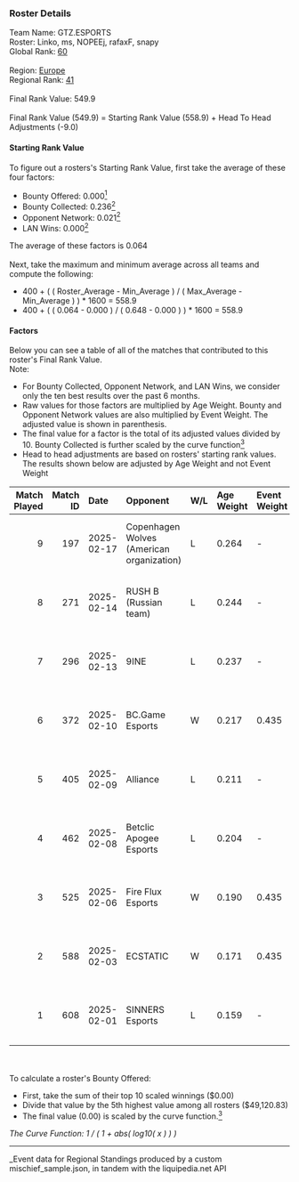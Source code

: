### Roster Details<br />
Team Name: GTZ.ESPORTS<br />
Roster: Linko, ms, NOPEEj, rafaxF, snapy<br />
Global Rank: [60](../../standings_global_2025_07_07.md)<br />
<br />
Region: [Europe]( ../../standings_europe_2025_07_07.md)<br />
Regional Rank: [41]( ../../standings_europe_2025_07_07.md)<br />
<br />
Final Rank Value:  549.9<br />
<br />
Final Rank Value (549.9) = Starting Rank Value (558.9) + Head To Head Adjustments (-9.0)<br />

#### Starting Rank Value<br />
To figure out a rosters's Starting Rank Value, first take the average of these four factors:<br />
- Bounty Offered: 0.000[<sup>1</sup>](#table2)
- Bounty Collected: 0.236[<sup>2</sup>](#table1)
- Opponent Network: 0.021[<sup>2</sup>](#table1)
- LAN Wins: 0.000[<sup>2</sup>](#table1)

The average of these factors is 0.064<br />
<br />
Next, take the maximum and minimum average across all teams and compute the following:<br />
- 400 + ( ( Roster_Average - Min_Average ) / ( Max_Average - Min_Average ) ) * 1600 = 558.9
- 400 + ( ( 0.064 - 0.000 ) / ( 0.648 - 0.000 ) ) * 1600 = 558.9


#### Factors<br />
Below you can see a table of all of the matches that contributed to this roster's Final Rank Value.<br />
Note:<br />

- For Bounty Collected, Opponent Network, and LAN Wins, we consider only the ten best results over the past 6 months.
- Raw values for those factors are multiplied by Age Weight. Bounty and Opponent Network values are also multiplied by Event Weight. The adjusted value is shown in parenthesis.
- The final value for a factor is the total of its adjusted values divided by 10. Bounty Collected is further scaled by the curve function[<sup>3</sup>](#curveFunction)
- Head to head adjustments are based on rosters' starting rank values. The results shown below are adjusted by Age Weight and not Event Weight
<span id="table1"></span><br />


| Match Played | Match ID | Date       | Opponent                                  | W/L | Age Weight | Event Weight | Bounty Collected | Opponent Network | LAN Wins  | H2H Adj. | Roster                           |
| -: | -: | :- | :- | :- | :- | :- | :- | :- | :- | -: | :- |
|            9 |      197 | 2025-02-17 | Copenhagen Wolves (American organization) | L   | 0.264      | -            | -                | -                | -         |    -4.45 | Linko, ms, NOPEEj, rafaxF, snapy |
|            8 |      271 | 2025-02-14 | RUSH B (Russian team)                     | L   | 0.244      | -            | -                | -                | -         |    -4.03 | Linko, ms, NOPEEj, rafaxF, snapy |
|            7 |      296 | 2025-02-13 | 9INE                                      | L   | 0.237      | -            | -                | -                | -         |    -3.87 | Linko, ms, NOPEEj, rafaxF, snapy |
|            6 |      372 | 2025-02-10 | BC.Game Esports                           | W   | 0.217      | 0.435        | 0.062 (0.006)    | 1.000 (0.094)    | 0 (0.000) |     6.06 | Linko, ms, NOPEEj, rafaxF, snapy |
|            5 |      405 | 2025-02-09 | Alliance                                  | L   | 0.211      | -            | -                | -                | -         |    -3.48 | Linko, ms, NOPEEj, rafaxF, snapy |
|            4 |      462 | 2025-02-08 | Betclic Apogee Esports                    | L   | 0.204      | -            | -                | -                | -         |    -3.18 | Linko, ms, NOPEEj, rafaxF, snapy |
|            3 |      525 | 2025-02-06 | Fire Flux Esports                         | W   | 0.190      | 0.435        | 0.000 (0.000)    | 0.790 (0.065)    | 0 (0.000) |     2.99 | Linko, ms, NOPEEj, rafaxF, snapy |
|            2 |      588 | 2025-02-03 | ECSTATIC                                  | W   | 0.171      | 0.435        | 0.000 (0.000)    | 0.735 (0.055)    | 0 (0.000) |     2.49 | Linko, ms, NOPEEj, rafaxF, snapy |
|            1 |      608 | 2025-02-01 | SINNERS Esports                           | L   | 0.159      | -            | -                | -                | -         |    -1.52 | Linko, ms, NOPEEj, rafaxF, snapy |

<br />
<span id="table2"></span><br />
To calculate a roster's Bounty Offered:<br />

- First, take the sum of their top 10 scaled winnings ($0.00)
- Divide that value by the 5th highest value among all rosters ($49,120.83)
- The final value (0.00) is scaled by the curve function.[<sup>3</sup>](#curveFunction)

<span id="curveFunction"></span>_The Curve Function: 1 / ( 1 + abs( log10( x ) ) )_<br />

---
_Event data for Regional Standings produced by a custom mischief_sample.json, in tandem with the liquipedia.net API<br />
